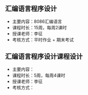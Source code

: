 ## 汇编语言程序设计
 - 主要内容：8086汇编语言
 - 课程时长：15周，每周2课时
 - 授课老师：李征
 - 考核方式：平时作业 + 期末考试

## 汇编语言程序设计课程设计
 - 主要内容：
 - 课程时长：5周，每周4课时
 - 授课老师：李征
 - 考核方式：
